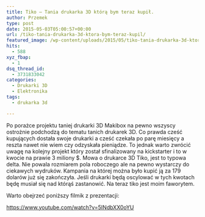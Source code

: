 ```yaml
---
title: Tiko – Tania drukarka 3D którą bym teraz kupił.
author: Przemek
type: post
date: 2015-05-03T05:00:57+00:00
url: /tiko-tania-drukarka-3d-ktora-bym-teraz-kupil/
featured_image: /wp-content/uploads/2015/05/tiko-tania-drukarka-3d-ktora-bym-624x468.jpg
hits:
  - 588
xyz_fbap:
  - 1
dsq_thread_id:
  - 3731833042
categories:
  - Drukarki 3D
  - Elektronika
tags:
  - drukarka 3d

---
```

Po porażce projektu taniej drukarki 3D Makibox na pewno wszyscy ostrożnie podchodzą do tematu tanich drukarek 3D. Co prawda cześć kupujących dostała swoje drukarki a cześć czekała po parę miesięcy a reszta nawet nie wiem czy odzyskała pieniądze. To jednak warto zwrócić uwagę na kolejny projekt który został sfinalizowany na kickstarter i to w kwocie na prawie 3 miliony $. <!--more-->Mowa o drukarce 3D Tiko, jest to typowa delta. Nie powala rozmiarem pola roboczego ale na pewno wystarczy do ciekawych wydruków. Kampania na której można było kupić ją za 179 dolarów już się zakończyła. Jeśli drukarki będą oscylować w tych kwotach będę musiał się nad którąś zastanowić. Na teraz tiko jest moim faworytem.

Warto obejrzeć poniższy filmik z prezentacji:

https://www.youtube.com/watch?v=5INdbXX0oYU